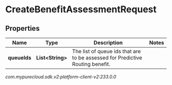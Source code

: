 # CreateBenefitAssessmentRequest


## Properties

| Name | Type | Description | Notes |
| ------------ | ------------- | ------------- | ------------- |
| **queueIds** | **List&lt;String&gt;** | The list of queue ids that are to be assessed for Predictive Routing benefit. |  |




_com.mypurecloud.sdk.v2:platform-client-v2:233.0.0_
